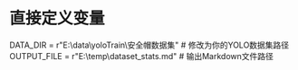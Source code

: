 # 直接定义变量
DATA_DIR = r"E:\data\yoloTrain\安全帽数据集"  # 修改为你的YOLO数据集路径
OUTPUT_FILE = r"E:\temp\dataset_stats.md"  # 输出Markdown文件路径
